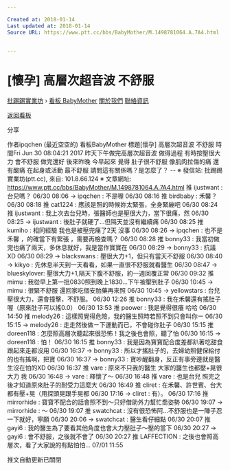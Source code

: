 ```yaml
---

Created at: 2018-01-14
Last updated at: 2018-01-14
Source URL: https://www.ptt.cc/bbs/BabyMother/M.1498781064.A.7A4.html


---
```


# [懷孕] 高層次超音波 不舒服


[批踢踢實業坊](https://www.ptt.cc/) › [看板 BabyMother](https://www.ptt.cc/bbs/BabyMother/index.html) [關於我們](https://www.ptt.cc/about.html) [聯絡資訊](https://www.ptt.cc/contact.html)

[返回看板](https://www.ptt.cc/bbs/BabyMother/index.html)

分享

作者ipqchen (最近空空的)
看板BabyMother
標題\[懷孕\] 高層次超音波 不舒服
時間Fri Jun 30 08:04:21 2017
昨天下午做完高層次超音波 做得過程 有時按壓很大力 會不舒服 做完還好 後來昨晚 今早起來 覺得 肚子很不舒服 像肌肉拉傷的痛 還有酸痛 在起身或活動 最不舒服 請問這有關係嗎？是怎麼了？ -- ※ 發信站: 批踢踢實業坊(ptt.cc), 來自: 101.8.66.124 ※ 文章網址: <https://www.ptt.cc/bbs/BabyMother/M.1498781064.A.7A4.html>
推 ijustwant : 台兒嗎？ 06/30 08:06
→ ipqchen : 不是喔 06/30 08:16
推 birdbaby : 禾馨？ 06/30 08:18
推 cat1224 : 應該是照的時候妳太緊張，全身緊繃吧 06/30 08:24
推 ijustwant : 我上次去台兒時，張醫師也是壓很大力，當下很痛，然 06/30 08:25
→ ijustwant : 後肚子就硬了...但隔天並沒有繼續痛 06/30 08:25
推 kumiho : 相同經驗 我也是被壓完痛了2天 沒事 06/30 08:26
→ ipqchen : 也不是禾馨 ，的確當下有緊張 ，需要再檢查嗎？ 06/30 08:28
推 bonny33 : 我當初做完也痛了兩天，多休息就好，我是當作寶寶在 06/30 08:29
→ bonny33 : 抗議XD 06/30 08:29
→ blackswans : 壓很大力+1，但只有當天不舒服 06/30 08:40
→ kikyo : 先休息半天到一天看看，如果一直很不舒服就看醫生 06/30 08:47
→ blueskylover: 壓很大力+1,隔天下腹不舒服，約一週回覆正常 06/30 09:32
推 mimu : 我從早上第一批0830照到晚上1830...下午被壓到肚子 06/30 10:45
→ mimu : 很緊不舒服 還回家吃個安胎藥再來照 06/30 10:45
→ yellowstars : 台兒壓很大力，還會撞擊，不舒服。 06/30 12:26
推 bonny33 : 我在禾馨還有搖肚子喔（原來肚子可以搖0.0） 06/30 13:53
推 peower : 我是覺得很癢 哈哈 06/30 14:50
推 melody26 : 這樣照覺得危險，我的醫生照時若照不到只會叫你ㄧ 06/30 15:15
→ melody26 : 走走然後做ㄧ下運動而已，不會碰你肚子 06/30 15:15
推 doreen118 : 怎麼照高層次聽起來很恐怖！我之後也會照，聽了怕 06/30 16:15
→ doreen118 : 怕！ 06/30 16:15
推 bonny33 : 我是因為寶寶配合度差都趴著吃甜食跟起來走都沒用 06/30 16:37
→ bonny33 : 所以才搖肚子的，去婦幼照健保給付的也有搖啊，把寶 06/30 16:37
→ bonny33 : 寶吵醒翻身，反正有事旁邊就是醫生沒在怕的XD 06/30 16:37
推 vare : 原來不只我的醫生 大家的醫生也都壓+晃很大力 我 06/30 16:48
→ vare : 釋懷了～ 06/30 16:48
推 vare : 也是台兒 照完之後才知道原來肚子的耐受力這麼大 06/30 16:49
推 cliret : 在禾馨、許世賓、台大都有壓+晃（用探頭晃跟手晃都 06/30 17:16
→ cliret : 有）。 06/30 17:16
推 mirrorhide : 寶寶不配合的話會照不到～只好借助外力幫忙喬姿勢 06/30 19:07
→ mirrorhide : ～ 06/30 19:07
推 swatchcat : 沒有很恐怖阿...不舒服也是一陣子忍一下就好，寧願 06/30 20:06
→ swatchcat : 醫生看仔細點 06/30 20:07
推 gayi6 : 我的醫生為了要看其他角度也會大力壓肚子～壓的當下 06/30 20:27
→ gayi6 : 會不舒服，之後就不會了 06/30 20:27
推 LAFFECTION : 之後也會照高層次，看了大家說的有點怕怕... 07/01 11:55

推文自動更新已關閉

